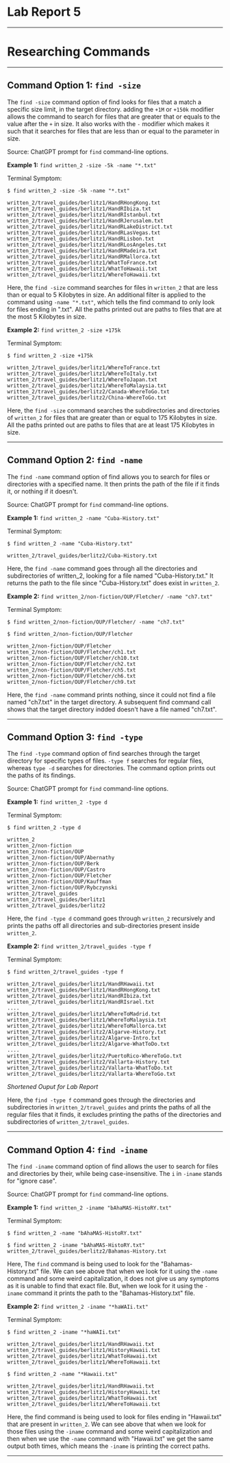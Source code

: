 # Lab Report 5
***
# Researching Commands
***

## Command Option 1: `find -size`

The `find -size` command option of find looks for files that a match a specific size limit, in the target directory. adding the `+1M` or `+150k` modifier allows the command to search for files that are greater that or equals to the value after the `+` in size. It also works with the `-` modifier which makes it such that it searches for files that are less than or equal to the parameter in size.

Source: ChatGPT prompt for `find` command-line options.

**Example 1:** `find written_2 -size -5k -name "*.txt"`

Terminal Symptom:

```
$ find written_2 -size -5k -name "*.txt"

written_2/travel_guides/berlitz1/HandRHongKong.txt
written_2/travel_guides/berlitz1/HandRIbiza.txt
written_2/travel_guides/berlitz1/HandRIstanbul.txt
written_2/travel_guides/berlitz1/HandRJerusalem.txt
written_2/travel_guides/berlitz1/HandRLakeDistrict.txt
written_2/travel_guides/berlitz1/HandRLasVegas.txt
written_2/travel_guides/berlitz1/HandRLisbon.txt
written_2/travel_guides/berlitz1/HandRLosAngeles.txt
written_2/travel_guides/berlitz1/HandRMadeira.txt
written_2/travel_guides/berlitz1/HandRMallorca.txt
written_2/travel_guides/berlitz1/WhatToFrance.txt
written_2/travel_guides/berlitz1/WhatToHawaii.txt
written_2/travel_guides/berlitz1/WhereToHawaii.txt
```

Here, the `find -size` command searches for files in `written_2` that are less than or equal to 5 Kilobytes in size. An additional filter is applied to the command using `-name "*.txt"`, which tells the find command to only look for files ending in ".txt". All the paths printed out are paths to files that are at the most 5 Kilobytes in size.

**Example 2:** `find written_2 -size +175k`

Terminal Symptom:

```
$ find written_2 -size +175k

written_2/travel_guides/berlitz1/WhereToFrance.txt
written_2/travel_guides/berlitz1/WhereToItaly.txt
written_2/travel_guides/berlitz1/WhereToJapan.txt
written_2/travel_guides/berlitz1/WhereToMalaysia.txt
written_2/travel_guides/berlitz2/Canada-WhereToGo.txt
written_2/travel_guides/berlitz2/China-WhereToGo.txt
```

Here, the `find -size` command searches the subdirectories and directories of `written_2` for files that are greater than or equal to 175 Kilobytes in size. All the paths printed out are paths to files that are at least 175 Kilobytes in size.

***
## Command Option 2: `find -name`

The `find -name` command option of find allows you to search for files or directories with a specified name. It then prints the path of the file if it finds it, or nothing if it doesn't.

Source: ChatGPT prompt for `find` command-line options.

**Example 1:** `find written_2 -name "Cuba-History.txt"`

Terminal Symptom:

```
$ find written_2 -name "Cuba-History.txt"

written_2/travel_guides/berlitz2/Cuba-History.txt
```

Here, the `find -name` command goes through all the directories and subdirectories of written_2, looking for a file named "Cuba-History.txt." It returns the path to the file since "Cuba-History.txt" does exist in `written_2`.

**Example 2:** `find written_2/non-fiction/OUP/Fletcher/ -name "ch7.txt"`

Terminal Symptom:

```
$ find written_2/non-fiction/OUP/Fletcher/ -name "ch7.txt"

$ find written_2/non-fiction/OUP/Fletcher

written_2/non-fiction/OUP/Fletcher
written_2/non-fiction/OUP/Fletcher/ch1.txt
written_2/non-fiction/OUP/Fletcher/ch10.txt
written_2/non-fiction/OUP/Fletcher/ch2.txt
written_2/non-fiction/OUP/Fletcher/ch5.txt
written_2/non-fiction/OUP/Fletcher/ch6.txt
written_2/non-fiction/OUP/Fletcher/ch9.txt
```

Here, the `find -name` command prints nothing, since it could not find a file named "ch7.txt" in the target directory. A subsequent find command call shows that the target directory indded doesn't have a file named "ch7.txt".

***
## Command Option 3: `find -type`

The `find -type` command option of find searches through the target directory for specific types of files. `-type f` searches for regular files, whereas `type -d` searches for directories. The command option prints out the paths of its findings.

Source: ChatGPT prompt for `find` command-line options.

**Example 1:** `find written_2 -type d`

Terminal Symptom:

```
$ find written_2 -type d

written_2
written_2/non-fiction
written_2/non-fiction/OUP
written_2/non-fiction/OUP/Abernathy
written_2/non-fiction/OUP/Berk
written_2/non-fiction/OUP/Castro
written_2/non-fiction/OUP/Fletcher
written_2/non-fiction/OUP/Kauffman
written_2/non-fiction/OUP/Rybczynski
written_2/travel_guides
written_2/travel_guides/berlitz1
written_2/travel_guides/berlitz2
```

Here, the `find -type d` command goes through `written_2` recursively and prints the paths off all directories and sub-directories present inside `written_2`.

**Example 2:** `find written_2/travel_guides -type f`

Terminal Symptom:

```
$ find written_2/travel_guides -type f

written_2/travel_guides/berlitz1/HandRHawaii.txt
written_2/travel_guides/berlitz1/HandRHongKong.txt
written_2/travel_guides/berlitz1/HandRIbiza.txt
written_2/travel_guides/berlitz1/HandRIsrael.txt
....
written_2/travel_guides/berlitz1/WhereToMadrid.txt
written_2/travel_guides/berlitz1/WhereToMalaysia.txt
written_2/travel_guides/berlitz1/WhereToMallorca.txt
written_2/travel_guides/berlitz2/Algarve-History.txt
written_2/travel_guides/berlitz2/Algarve-Intro.txt
written_2/travel_guides/berlitz2/Algarve-WhatToDo.txt
....
written_2/travel_guides/berlitz2/PuertoRico-WhereToGo.txt
written_2/travel_guides/berlitz2/Vallarta-History.txt
written_2/travel_guides/berlitz2/Vallarta-WhatToDo.txt
written_2/travel_guides/berlitz2/Vallarta-WhereToGo.txt
```
*Shortened Ouput for Lab Report*

Here, the `find -type f` command goes through the directories and subdirectories in `written_2/travel_guides` and prints the paths of all the regular files that it finds, it excludes printing the paths of the directories and subdirectories of `written_2/travel_guides`.

***
## Command Option 4: `find -iname`

The `find -iname` command option of find allows the user to search for files and directories by their, while being case-insensitive. The `i` in `-iname` stands for "ignore case".

Source: ChatGPT prompt for `find` command-line options.

**Example 1:** `find written_2 -iname "bAhaMAS-HistoRY.txt"`

Terminal Symptom:

```
$ find written_2 -name "bAhaMAS-HistoRY.txt"

$ find written_2 -iname "bAhaMAS-HistoRY.txt"
written_2/travel_guides/berlitz2/Bahamas-History.txt
```

Here, The `find` command is being used to look for the "Bahamas-History.txt" file. We can see above that when we look for it using the `-name` command and some weird capitalization, it does not give us any symptoms as it is unable to find that exact file. But, when we look for it using the `-iname` command it prints the path to the "Bahamas-History.txt" file.

**Example 2:** `find written_2 -iname "*haWAIi.txt"`

Terminal Symptom:

```
$ find written_2 -iname "*haWAIi.txt"

written_2/travel_guides/berlitz1/HandRHawaii.txt
written_2/travel_guides/berlitz1/HistoryHawaii.txt
written_2/travel_guides/berlitz1/WhatToHawaii.txt
written_2/travel_guides/berlitz1/WhereToHawaii.txt

$ find written_2 -name "*Hawaii.txt"

written_2/travel_guides/berlitz1/HandRHawaii.txt
written_2/travel_guides/berlitz1/HistoryHawaii.txt
written_2/travel_guides/berlitz1/WhatToHawaii.txt
written_2/travel_guides/berlitz1/WhereToHawaii.txt
```

Here, the find command is being used to look for files ending in "Hawaii.txt" that are present in `written_2`. We can see above that when we look for those files using the `-iname` command and some weird capitalization and then when we use the `-name` command with "Hawaii.txt" we get the same output both times, which means the `-iname` is printing the correct paths.

***
